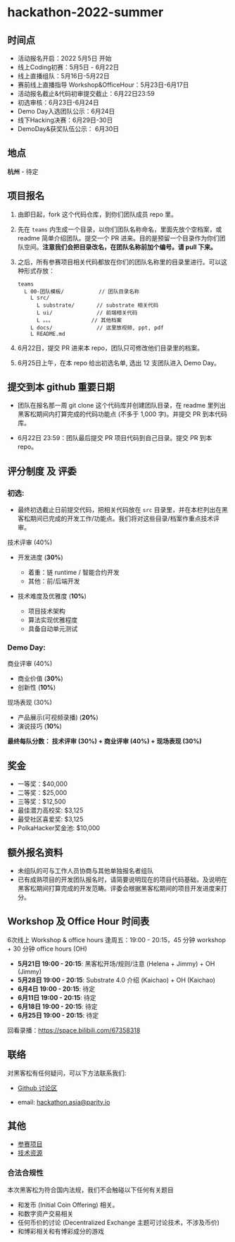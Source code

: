 
# hackathon-2022-summer

## 时间点

- 活动报名开启：2022 5月5日 开始
- 线上Coding初赛：5月5日 - 6月22日
- 线上直播组队：5月16日-5月22日
- 赛前线上直播指导 Workshop&OfficeHour：5月23日-6月17日
- 活动报名截止&代码初审提交截止：6月22日23:59
- 初选审核：6月23日-6月24日
- Demo Day入选团队公示：6月24日
- 线下Hacking决赛：6月29日-30日
- DemoDay&获奖队伍公示： 6月30日

## 地点

**杭州** - 待定

## 项目报名

1. 由即日起，fork 这个代码仓库，到你们团队成员 repo 里。

2. 先在 `teams` 内生成一个目录，以你们团队名称命名，里面先放个空档案，或 readme 简单介绍团队。提交一个 PR 进来。目的是预留一个目录作为你们团队空间。**注意我们会把目录改名，在团队名称前加个编号。请 pull 下来。**

3. 之后，所有参赛项目相关代码都放在你们的团队名称里的目录里进行。可以这种形式存放：

    ```
    teams
      L 00-团队模板/           // 团队目录名称
        L src/
          L substrate/       // substrate 相关代码
          L ui/              // 前端相关代码
          L 。。。            // 其他档案
        L docs/              // 这里放视频, ppt, pdf
        L README.md
    ```

4. 6月22日，提交 PR 进来本 repo，团队只可修改他们目录里的档案。

5. 6月25日上午，在本 repo 给出初选名单, 选出 12 支团队进入 Demo Day。

## 提交到本 github 重要日期

- 团队在报名那一周 git clone 这个代码库并创建团队目录，在 readme 里列出黑客松期间内打算完成的代码功能点 (不多于 1,000 字)。并提交 PR 到本代码库。

- 6月22日 23:59：团队最后提交 PR 项目代码到自己目录。提交 PR 到本 repo。

## 评分制度 及 评委

### 初选:

- 最终初选截止日前提交代码，把相关代码放在 `src` 目录里，并在本栏列出在黑客松期间已完成的开发工作/功能点。我们将对这些目录/档案作重点技术评审。

技术评审 (40%)

- 开发进度 (**30%**)
  - 着重：链 runtime / 智能合约开发
  - 其他：前/后端开发

- 技术难度及优雅度 (**10%**)
  - 项目技术架构
  - 算法实现优雅程度
  - 具备自动单元测试

### Demo Day:

商业评审 (40%)
  - 商业价值 (**30%**)
  - 创新性 (**10%**)

现场表现 (30%)
  - 产品展示(可视频录播) (**20%**)
  - 演说技巧 (**10%**)

**最终每队分数： 技术评审 (30%) + 商业评审 (40%) + 现场表现 (30%)**

## 奖金

- 一等奖：$40,000
- 二等奖：$25,000
- 三等奖：$12,500
- 最佳潜力高校奖: $3,125
- 最受社区喜爱奖: $3,125
- PolkaHacker奖金池: $10,000

## 额外报名资料

- 未组队的可与工作人员协商与其他单独报名者组队
- 已有成熟项目的开发团队报名时，请简要说明现在的项目代码基础，及说明在黑客松期间打算完成的开发范畴。评委会根据黑客松期间的项目开发进度来打分。

## Workshop 及 Office Hour 时间表

6次线上 Workshop & office hours 逢周五：19:00 - 20:15，45 分钟 workshop + 30 分钟 office hours (OH)

- **5月21日 19:00 - 20:15**: 黑客松开场/规则/注意 (Helena + Jimmy) + OH (Jimmy)
- **5月28日 19:00 - 20:15**: Substrate 4.0 介绍 (Kaichao) + OH (Kaichao)
- **6月4日 19:00 - 20:15**: 待定
- **6月11日 19:00 - 20:15**: 待定
- **6月18日 19:00 - 20:15**: 待定
- **6月25日 19:00 - 20:15**: 待定

回看录播：https://space.bilibili.com/67358318

## 联络

对黑客松有任何疑问，可以下方法联系我们:

* [Github 讨论区](https://github.com/ParityAsia/hackathon-2022-summer/discussions)

* email: hackathon.asia@parity.io

## 其他

- [参赛项目](./docs/categories.md)
- [技术资源](./docs/technical-resources.md)

### 合法合规性

本次黑客松为符合国内法规，我们不会触碰以下任何有关题目

- 和发币 (Initial Coin Offering) 相关。
- 和数字资产交易相关
- 任何币价的讨论 (Decentralized Exchange 主题可讨论技术，不涉及币价)
- 和博彩相关和有博彩成分的游戏
